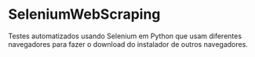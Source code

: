 # SeleniumWebScraping

Testes automatizados usando Selenium em Python que usam diferentes navegadores para fazer o download do instalador de outros navegadores. 
